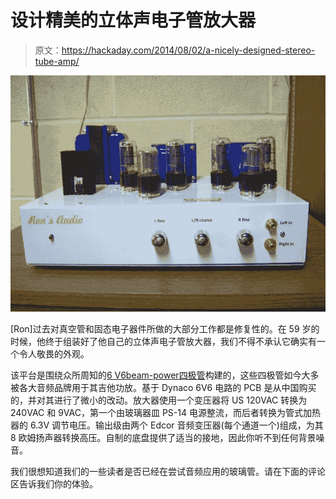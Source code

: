 # 设计精美的立体声电子管放大器

> 原文：<https://hackaday.com/2014/08/02/a-nicely-designed-stereo-tube-amp/>

[![tube amp](img/6ae998a970e02516e96047af8374cfda.png)](https://hackaday.com/wp-content/uploads/2014/08/1024x1024-2356637.jpg)

[Ron]过去对真空管和固态电子器件所做的大部分工作都是修复性的。在 59 岁的时候，他终于组装好了他自己的立体声电子管放大器，我们不得不承认它确实有一个令人敬畏的外观。

该平台是围绕众所周知的[6 V6](http://en.wikipedia.org/wiki/6V6)[beam-power](http://en.wikipedia.org/wiki/Beam-power)[四极管](http://en.wikipedia.org/wiki/Tetrode)构建的，这些四极管如今大多被各大音频品牌用于其吉他功放。基于 Dynaco 6V6 电路的 PCB 是从中国购买的，并对其进行了微小的改动。放大器使用一个变压器将 US 120VAC 转换为 240VAC 和 9VAC，第一个由玻璃器皿 PS-14 电源整流，而后者转换为管式加热器的 6.3V 调节电压。输出级由两个 Edcor 音频变压器(每个通道一个)组成，为其 8 欧姆扬声器转换高压。自制的底盘提供了适当的接地，因此你听不到任何背景噪音。

我们很想知道我们的一些读者是否已经在尝试音频应用的玻璃管。请在下面的评论区告诉我们你的体验。